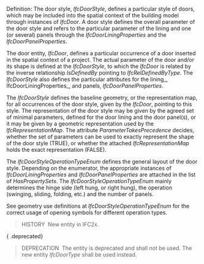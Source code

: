Definition: The door style, _IfcDoorStyle_, defines a particular style of doors, which may be included into the spatial context of the building model through instances of _IfcDoor_. A door style defines the overall parameter of the door style and refers to the particular parameter of the lining and one (or several) panels through the _IfcDoorLiningProperties_ and the _IfcDoorPanelProperties_.

The door entity, _IfcDoor_, defines a particular occurrence of a door inserted in the spatial context of a project. The actual parameter of the door and/or its shape is defined at the _IfcDoorStyle_, to which the _IfcDoor_ is related by the inverse relationship _IsDefinedBy_ pointing to _IfcRelDefinedByType_. The _IfcDoorStyle_ also defines the particular attributes for the lining_, IfcDoorLiningProperties_, and panels, _IfcDoorPanelProperties_.

The _IfcDoorStyle_ defines the baseline geometry, or the representation map, for all occurrences of the door style, given by the _IfcDoor_, pointing to this style. The representation of the door style may be given by the agreed set of minimal parameters, defined for the door lining and the door panel(s), or it may be given by a geometric representation used by the _IfcRepresentationMap_. The attribute _ParameterTakesPrecedence_ decides, whether the set of parameters can be used to exactly represent the shape of the door style (TRUE), or whether the attached _IfcRepresentationMap_ holds the exact representation (FALSE).

The _IfcDoorStyleOperationTypeEnum_ defines the general layout of the door style. Depending on the enumerator, the appropriate instances of _IfcDoorLiningProperties_ and _IfcDoorPanelProperties_ are attached in the list of _HasPropertySets_. The _IfcDoorStyleOperationTypeEnum_ mainly determines the hinge side (left hung, or right hung), the operation (swinging, sliding, folding, etc.) and the number of panels.

See geometry use definitions at _IfcDoorStyleOperationTypeEnum_ for the correct usage of opening symbols for different operation types.

> HISTORY&nbsp; New entity in IFC2x.

{ .deprecated}
> DEPRECATION&nbsp; The entity is deprecated and shall not be used. The new entity _IfcDoorType_ shall be used instead.